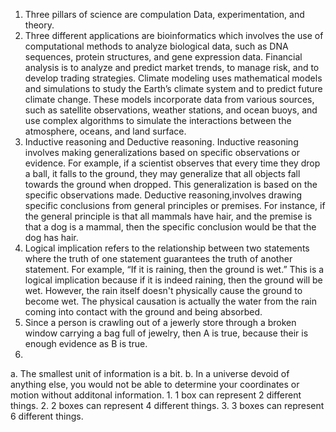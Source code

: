 1. Three pillars of science are compulation Data, experimentation, and theory.  
2. Three different applications are bioinformatics which involves the use of computational methods to analyze biological data, such as DNA sequences, protein structures, and gene expression data. Financial analysis is to analyze and predict market trends, to manage risk, and to develop trading strategies. Climate modeling uses mathematical models and simulations to study the Earth’s climate system and to predict future climate change. These models incorporate data from various sources, such as satellite observations, weather stations, and ocean buoys, and use complex algorithms to simulate the interactions between the atmosphere, oceans, and land surface.
3. Inductive reasoning and Deductive reasoning.
Inductive reasoning involves making generalizations based on specific observations or evidence. For example, if a scientist observes that every time they drop a ball, it falls to the ground, they may generalize that all objects fall towards the ground when dropped. This generalization is based on the specific observations made. Deductive reasoning,involves drawing specific conclusions from general principles or premises. For instance, if the general principle is that all mammals have hair, and the premise is that a dog is a mammal, then the specific conclusion would be that the dog has hair.  
4. Logical implication refers to the relationship between two statements where the truth of one statement guarantees the truth of another statement. For example,  “If it is raining, then the ground is wet.” This is a logical implication because if it is indeed raining, then the ground will be wet. However, the rain itself doesn't physically cause the ground to become wet. The physical causation is actually the water from the rain coming into contact with the ground and being absorbed.  
5. Since a person is crawling out of a jewerly store through a broken window carrying a bag full of jewelry, then A is true, because their is enough evidence as B is true.  
12.  
a. The smallest unit of information is a bit. b. In a universe devoid of anything else, you would not be able to determine your coordinates or motion without additonal information. 1. 1 box can represent 2 different things. 2. 2 boxes can represent 4 different things. 3. 3 boxes can represent 6 different things.  
